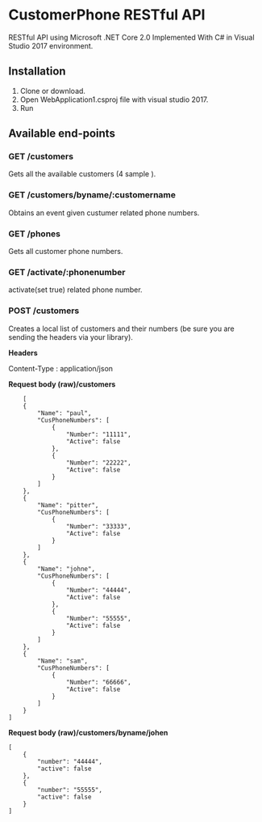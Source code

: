 # CustomerPhone RESTful API 

RESTful API using Microsoft .NET Core 2.0
Implemented With C# in  Visual Studio 2017 environment.

## Installation

1.  Clone or download.
2.  Open WebApplication1.csproj file with visual studio 2017.
3.  Run 


## Available end-points

### GET /customers

Gets all the available customers (4 sample ).

### GET /customers/byname/:customername

Obtains an event given  custumer related phone numbers.

### GET /phones

Gets all customer phone numbers.

### GET /activate/:phonenumber

activate(set true) related phone number.

### POST /customers

Creates a local list of customers and their numbers (be sure you are sending the headers via your library).

**Headers**

Content-Type : application/json

**Request body (raw)/customers**

```http://..../api/customers
    [
    {
        "Name": "paul",
        "CusPhoneNumbers": [
            {
                "Number": "11111",
                "Active": false
            },
            {
                "Number": "22222",
                "Active": false
            }
        ]
    },
    {
        "Name": "pitter",
        "CusPhoneNumbers": [
            {
                "Number": "33333",
                "Active": false
            }
        ]
    },
    {
        "Name": "johne",
        "CusPhoneNumbers": [
            {
                "Number": "44444",
                "Active": false
            },
            {
                "Number": "55555",
                "Active": false
            }
        ]
    },
    {
        "Name": "sam",
        "CusPhoneNumbers": [
            {
                "Number": "66666",
                "Active": false
            }
        ]
    }
]
```

**Request body (raw)/customers/byname/johen**

```http://..../api/customers/byname/johne
[
    {
        "number": "44444",
        "active": false
    },
    {
        "number": "55555",
        "active": false
    }
]
```


